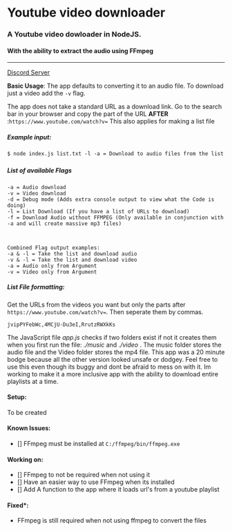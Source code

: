 # Youtube video downloader
### A Youtube video dowloader in NodeJS.
#### With the ability to extract the audio using FFmpeg
---
[Discord Server](https://discord.gg/9C7aXt8)

**Basic Usage**:
The app defaults to converting it to an audio file. To download just a video add the `-v` flag.

The app does not take a standard URL as a download link. Go to the search bar in your browser and copy the part of the URL **AFTER** :`https://www.youtube.com/watch?v=` This also applies for making a list file



##### Example input:
```$ node index.js list.txt -l -a = Download to audio files from the list```
###
##### List of available Flags
```
-a = Audio download
-v = Video download
-d = Debug mode (Adds extra console output to view what the Code is doing)
-l = List Download (If you have a list of URLs to download)
-f = Download Audio without FFMPEG (Only available in conjunction with -a and will create massive mp3 files)
  
 

Combined Flag output examples:
-a & -l = Take the list and download audio
-v & -l = Take the list and download video
-a = Audio only from Argument
-v = Video only from Argument
```

##### List File formatting:
Get the URLs from the videos you want but only the parts after `https://www.youtube.com/watch?v=`. Then seperate them by commas. 
```
jvipPYFebWc,4MCjU-Du3eI,RrutzRWXkKs
```


The JavaScript file *app.js* checks if two folders exist if not it creates them when you first run the file: *./music* and *./video* . The music folder stores the audio file and the Video folder stores the mp4 file. 
This app was a 20 minute bodge because all the other version looked unsafe or dodgey. Feel free to use this even though its buggy and dont be afraid to mess on with it. Im working to make it a more inclusive app with the ability to download entire playlists at a time.


#### Setup:
To be created


#### Known Issues:
- [] FFmpeg must be installed at `C:/ffmpeg/bin/ffmpeg.exe`


#### Working on:
- [] FFmpeg to not be required when not using it
- [] Have an easier way to use FFmpeg when its installed
- [] Add A function to the app where it loads url's from a youtube playlist


#### Fixed*:
- FFmpeg is still required when not using ffmpeg to convert the files
